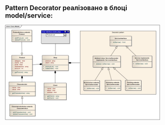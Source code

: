 ## Pattern Decorator реалізовано в блоці model/service:
![UML chart](https://github.com/WebSkesh/Decorator/blob/master/uml_chart.jpg)
